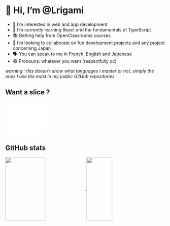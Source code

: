 # 👋 Hi, I’m @Lrigami

- 👀 I’m interested in web and app development
- 🌱 I’m currently learning React and the fundamentals of TypeScript
- 📚 Getting help from OpenClassrooms courses
- 💞️ I’m looking to collaborate on fun development projects and any project concerning Japan
- 🗣 You can speak to me in French, English and Japanese
- 😄 Pronouns: whatever you want (respectfully oc)

*warning : this doesn't show what languages I master or not, simply the ones I use the most in my public GitHub repositories* 

## Want a slice ? 

<div style="width: 50%;" >
  <a href="https://github.com/Lrigami/Animated-pizza-in-css">
    <img src="pizza.svg" style="width: 50%;" alt="Click to see the source">
  </a>
</div>

## GitHub stats

<!-- Anurag's GitHub stats --!>

<a href="https://github.com/anuraghazra/github-readme-stats">
  <img height=200 width=50% align="center" src="https://github-readme-stats.vercel.app/api?username=Lrigami&show_icons=true&theme=tokyonight" />
</a>

<a href="https://github.com/anuraghazra/github-readme-stats">
  <img height=200 width=40% align="center" src="https://github-readme-stats.vercel.app/api/top-langs/?username=anuraghazra&layout=compact&theme=tokyonight" />
</a>
